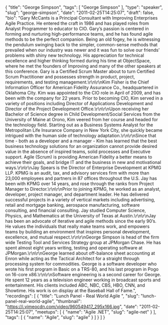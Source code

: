 {
  "title": "George Simpson",
  "tags": [
    "George Simpson"
  ],
  "type": "speaker",
  "slug": "george-simpson",
  "date": "2011-02-25T14:25:07",
  "draft": false,
  "bio": "Gary McCants is a Principal Consultant with Improving Enterprises Agile Practice. He entered the craft in 1986 and has played roles from Analyst Programmer to educator to CIO. Gary’s passion is centered in forming and nurturing high-performance teams, and he has found agile methods to be the perfect companion. Being an old fogey, he is witnessing the pendulum swinging back to the simpler, common-sense methods that prevailed when our industry was newer and it was fun to solve our friends’ problems with shiny new technology. His appreciation for technical excellence and higher thinking formed during his time at ObjectSpace, where he met the founders of Improving and many of the other speakers at this conference. Gary is a Certified Scrum Master about to turn Certified Scrum Practitioner and possesses strength in product, project, requirements, and testing management.\r\n\r\nKim Fisher is the Chief Information Officer for American Fidelity Assurance Co., headquartered in Oklahoma City. Kim was appointed to the CIO role in April of 2009, and has been with the company for 22 years. Prior to becoming CIO, Kim served in a variety of positions including Director of Applications Development and Director of the Project Development Office.\r\n\r\nUpon receiving her Bachelor of Science degree in Child Development/Social Services from the University of Maine at Orono, Kim veered from her course and headed for the technology field. Starting out as a Business Systems Analyst for the Metropolitan Life Insurance Company in New York City, she quickly became intrigued with the human side of technology adaptation.\r\n\r\nSince that time - both as a developer and a manager - Kim has learned that the best business technology solutions for an organization cannot provide desired value in the absence of inspired teams, solid processes and Executive support. Agile (Scrum) is providing American Fidelity a better means to achieve their goals, and bridge IT and the business in new and motivational ways.\r\n\r\nJay Spears is the Director of Enterprise Development at KPMG LLP. KPMG is an audit, tax, and advisory services firm with more than 23,000 employees and partners in 87 offices throughout the U.S. Jay has been with KPMG over 14 years, and rose through the ranks from Project Manager to Director.\r\n\r\nPrior to joining KPMG, he worked as an analyst, developer, project manager, and department leader. He has delivered successful projects in a variety of vertical markets including advertising, retail and mortgage banking, aerospace manufacturing, software consulting, and financial consulting. Jay studied Computer Science, Physics, and Mathematics at the University of Texas at Austin.\r\n\r\nJay has been an advocate of iterative and agile methods since the early 90’s. He values the individuals that really make teams work, and empowers teams by building an environment that inspires personal development, excellence, and mutual respect.\r\n\r\nGeorge Simpson is head of the firm wide Testing Tool and Services Strategy group at JPMorgan Chase. He has spent almost eight years writing, testing and operating software at JPMorgan.\r\n\r\nGeorge learned about off-balance sheet accounting at Enron while acting as the Tactical Architect for a straight through processing system for commodities. George is a software developer who wrote his first program in Basic on a TRS-80, and his last program in Pogo on 16-core x86.\r\n\r\nSoftware engineering is a second career for George. He spent 12 years as a television engineer working in broadcast sports and entertainment. His clients included ABC, NBC, CBS, HBO, CNN, and Showtime. His work is on display at the Baseball Hall of Fame.",
  "recordings": [
    {
      "title": "Lunch Panel - Real World Agile ",
      "slug": "lunch-panel-real-world-agile",
      "thumbnail": "https://i.vimeocdn.com/video/960549417_295x166.jpg",
      "date": "2011-02-25T14:25:07",
      "meetups": [
        {
          "name": "Agile .NET",
          "slug": "agile-net"
        }
      ],
      "tags": [
        {
          "name": "Agile",
          "slug": "agile"
        }
      ]
    }
  ]
}